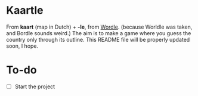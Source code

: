 # Kaartle

From **kaart** (map in Dutch) + **-le**, from [Wordle](https://www.nytimes.com/games/wordle/index.html). (because Worldle was taken, and Bordle sounds weird.)
The aim is to make a game where you guess the country only through its outline.
This README file will be properly updated soon, I hope.

# To-do
- [ ] Start the project
